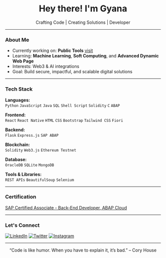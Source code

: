 <h1 align="center">Hey there! I'm Gyana</h1>

<p align="center">
  Crafting Code | Creating Solutions | Developer
</p>

---

### About Me

- Currently working on: **Public Tools** [visit](https://tools.gyana.org.in/)
- Learning: **Machine Learning**, **Soft Computing**, and **Advanced Dynamic Web Page**
- Interests: Web3 & AI integrations
- Goal: Build secure, impactful, and scalable digital solutions

---

### Tech Stack

**Languages:**  
`Python` `JavaScript` `Java` `SQL` `Shell Script` `Solidity` `C` `ABAP`

**Frontend:**  
`React` `React Native` `HTML` `CSS` `Bootstrap` `Tailwind CSS` `Fiori`

**Backend:**  
`Flask` `Express.js` `SAP ABAP`

**Blockchain:**  
`Solidity` `Web3.js` `Ethereum Testnet`

**Database:**  
`OracleDB` `SQLite` `MongoDB`

**Tools & Libraries:**  
`REST APIs` `BeautifulSoup` `Selenium`

---

### Certification
[SAP Certified Associate - Back-End Developer, ABAP Cloud](https://www.credly.com/badges/d32ee989-1b29-465b-8864-fca8e5a16ce1)

---
### Let's Connect

[![LinkedIn](https://img.shields.io/badge/LinkedIn-blue?style=flat&logo=linkedin&logoColor=white)](https://linkedin.com/in/gyanapriyadarshi)
[![Twitter](https://img.shields.io/badge/Twitter-1DA1F2?style=flat&logo=twitter&logoColor=white)](https://twitter.com/TweetJoyel)
[![Instagram](https://img.shields.io/badge/Instagram-E4405F?style=flat&logo=instagram&logoColor=white)](https://www.instagram.com/gyana.meta)

---

<p align="center">“Code is like humor. When you have to explain it, it’s bad.” – Cory House</p>

